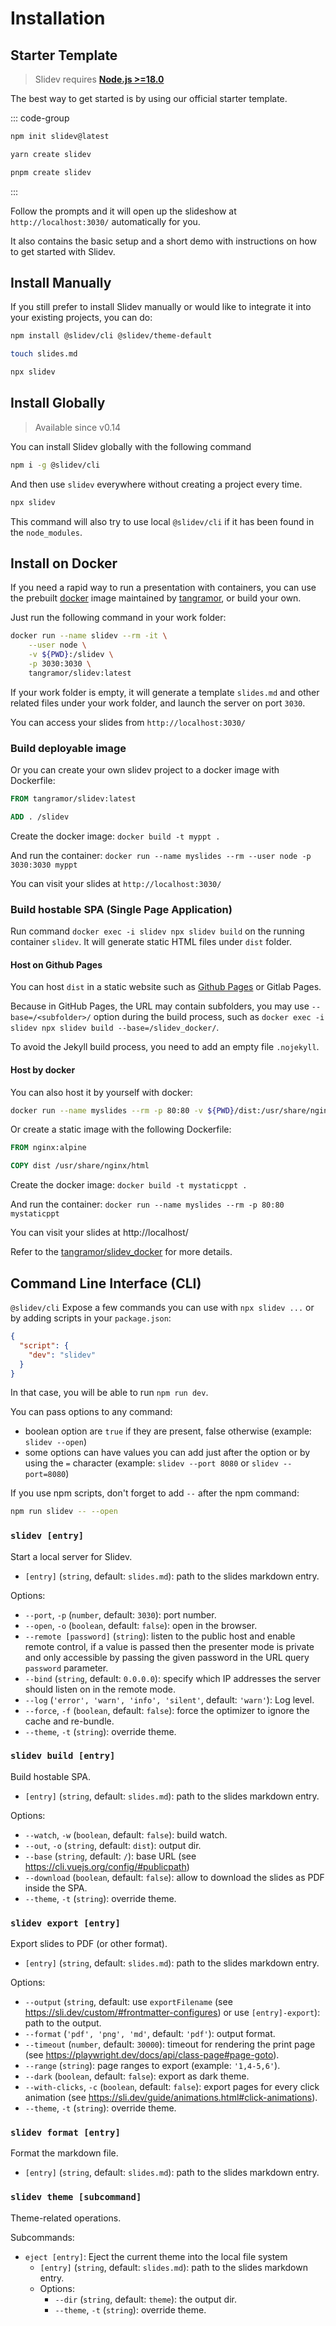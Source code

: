 # Installation

## Starter Template

> Slidev requires [**Node.js >=18.0**](https://nodejs.org/)

The best way to get started is by using our official starter template.

::: code-group

```bash [npm]
npm init slidev@latest
```

```bash [yarn]
yarn create slidev
```

```bash [pnpm]
pnpm create slidev
```

:::

Follow the prompts and it will open up the slideshow at `http://localhost:3030/` automatically for you.

It also contains the basic setup and a short demo with instructions on how to get started with Slidev.

## Install Manually

If you still prefer to install Slidev manually or would like to integrate it into your existing projects, you can do:

```bash
npm install @slidev/cli @slidev/theme-default
```

```bash
touch slides.md
```

```bash
npx slidev
```

## Install Globally

> Available since v0.14

You can install Slidev globally with the following command

```bash
npm i -g @slidev/cli
```

And then use `slidev` everywhere without creating a project every time.

```bash
npx slidev
```

This command will also try to use local `@slidev/cli` if it has been found in the `node_modules`.

## Install on Docker

If you need a rapid way to run a presentation with containers, you can use the prebuilt [docker](https://hub.docker.com/r/tangramor/slidev) image maintained by [tangramor](https://github.com/tangramor), or build your own.

Just run the following command in your work folder:

```bash
docker run --name slidev --rm -it \
    --user node \
    -v ${PWD}:/slidev \
    -p 3030:3030 \
    tangramor/slidev:latest
```

If your work folder is empty, it will generate a template `slides.md` and other related files under your work folder, and launch the server on port `3030`.

You can access your slides from `http://localhost:3030/`

### Build deployable image

Or you can create your own slidev project to a docker image with Dockerfile:

```Dockerfile
FROM tangramor/slidev:latest

ADD . /slidev

```

Create the docker image: `docker build -t myppt .`

And run the container: `docker run --name myslides --rm --user node -p 3030:3030 myppt`

You can visit your slides at `http://localhost:3030/`

### Build hostable SPA (Single Page Application)

Run command `docker exec -i slidev npx slidev build` on the running container `slidev`. It will generate static HTML files under `dist` folder.

#### Host on Github Pages

You can host `dist` in a static website such as [Github Pages](https://tangramor.github.io/slidev_docker/) or Gitlab Pages.

Because in GitHub Pages, the URL may contain subfolders, you may use `--base=/<subfolder>/` option during the build process, such as `docker exec -i slidev npx slidev build --base=/slidev_docker/`.

To avoid the Jekyll build process, you need to add an empty file `.nojekyll`.

#### Host by docker

You can also host it by yourself with docker:

```bash
docker run --name myslides --rm -p 80:80 -v ${PWD}/dist:/usr/share/nginx/html nginx:alpine
```

Or create a static image with the following Dockerfile:

```Dockerfile
FROM nginx:alpine

COPY dist /usr/share/nginx/html
```

Create the docker image: `docker build -t mystaticppt .`

And run the container: `docker run --name myslides --rm -p 80:80 mystaticppt`

You can visit your slides at http://localhost/

Refer to the [tangramor/slidev_docker](https://github.com/tangramor/slidev_docker) for more details.

## Command Line Interface (CLI)

`@slidev/cli` Expose a few commands you can use with `npx slidev ...` or by adding scripts in your `package.json`:

```json
{
  "script": {
    "dev": "slidev"
  }
}
```

In that case, you will be able to run `npm run dev`.

You can pass options to any command:

- boolean option are `true` if they are present, false otherwise (example: `slidev --open`)
- some options can have values you can add just after the option or by using the `=` character (example: `slidev --port 8080` or `slidev --port=8080`)

If you use npm scripts, don't forget to add `--` after the npm command:

```bash
npm run slidev -- --open
```

### `slidev [entry]`

Start a local server for Slidev.

- `[entry]` (`string`, default: `slides.md`): path to the slides markdown entry.

Options:

- `--port`, `-p` (`number`, default: `3030`): port number.
- `--open`, `-o` (`boolean`, default: `false`): open in the browser.
- `--remote [password]` (`string`): listen to the public host and enable remote control, if a value is passed then the presenter mode is private and only accessible by passing the given password in the URL query `password` parameter.
- `--bind` (`string`, default: `0.0.0.0`): specify which IP addresses the server should listen on in the remote mode.
- `--log` (`'error', 'warn', 'info', 'silent'`, default: `'warn'`): Log level.
- `--force`, `-f` (`boolean`, default: `false`): force the optimizer to ignore the cache and re-bundle.
- `--theme`, `-t` (`string`): override theme.

### `slidev build [entry]`

Build hostable SPA.

- `[entry]` (`string`, default: `slides.md`): path to the slides markdown entry.

Options:

- `--watch`, `-w` (`boolean`, default: `false`): build watch.
- `--out`, `-o` (`string`, default: `dist`): output dir.
- `--base` (`string`, default: `/`): base URL (see https://cli.vuejs.org/config/#publicpath)
- `--download` (`boolean`, default: `false`): allow to download the slides as PDF inside the SPA.
- `--theme`, `-t` (`string`): override theme.

### `slidev export [entry]`

Export slides to PDF (or other format).

- `[entry]` (`string`, default: `slides.md`): path to the slides markdown entry.

Options:

- `--output` (`string`, default: use `exportFilename` (see https://sli.dev/custom/#frontmatter-configures) or use `[entry]-export`): path to the output.
- `--format` (`'pdf', 'png', 'md'`, default: `'pdf'`): output format.
- `--timeout` (`number`, default: `30000`): timeout for rendering the print page (see https://playwright.dev/docs/api/class-page#page-goto).
- `--range` (`string`): page ranges to export (example: `'1,4-5,6'`).
- `--dark` (`boolean`, default: `false`): export as dark theme.
- `--with-clicks`, `-c` (`boolean`, default: `false`): export pages for every click animation (see https://sli.dev/guide/animations.html#click-animations).
- `--theme`, `-t` (`string`): override theme.

### `slidev format [entry]`

Format the markdown file.

- `[entry]` (`string`, default: `slides.md`): path to the slides markdown entry.

### `slidev theme [subcommand]`

Theme-related operations.

Subcommands:

- `eject [entry]`: Eject the current theme into the local file system
  - `[entry]` (`string`, default: `slides.md`): path to the slides markdown entry.
  - Options:
    - `--dir` (`string`, default: `theme`): the output dir.
    - `--theme`, `-t` (`string`): override theme.
